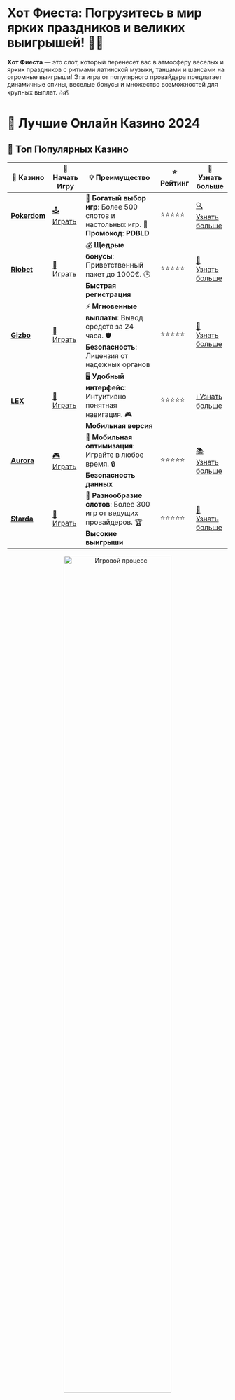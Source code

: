 # **Хот Фиеста**: Погрузитесь в мир ярких праздников и великих выигрышей! 🎉💃

**Хот Фиеста** — это слот, который перенесет вас в атмосферу веселых и ярких праздников с ритмами латинской музыки, танцами и шансами на огромные выигрыши! Эта игра от популярного провайдера предлагает динамичные спины, веселые бонусы и множество возможностей для крупных выплат. 🎶💰

# 🎰 Лучшие Онлайн Казино 2024

## 🌟 Топ Популярных Казино

| 🎲 **Казино** | 🔗 **Начать Игру** | 💡 **Преимущество** | ⭐ **Рейтинг** | 🔗 **Узнать больше** |
|--------------|---------------------|---------------------|----------------|----------------------|
| [**Pokerdom**](https://brandplay.link/4k77v2yx) | [🕹️ Играть](https://brandplay.link/4k77v2yx) | 🎉 **Богатый выбор игр**: Более 500 слотов и настольных игр. 🎁 **Промокод**: **PDBLD** | ⭐⭐⭐⭐⭐ | [🔍 Узнать больше](https://brandplay.link/4k77v2yx) |
| [**Riobet**](https://brandplay.link/7xBLTPyj) | [🎰 Играть](https://brandplay.link/7xBLTPyj) | 💰 **Щедрые бонусы**: Приветственный пакет до 1000€. 🕒 **Быстрая регистрация** | ⭐⭐⭐⭐⭐ | [📖 Узнать больше](https://brandplay.link/7xBLTPyj) |
| [**Gizbo**](https://brandplay.link/bprXw4YV) | [🎲 Играть](https://brandplay.link/bprXw4YV) | ⚡ **Мгновенные выплаты**: Вывод средств за 24 часа. 🛡️ **Безопасность**: Лицензия от надежных органов | ⭐⭐⭐⭐⭐ | [📝 Узнать больше](https://brandplay.link/bprXw4YV) |
| [**LEX**](https://brandplay.link/zW4hdDFV) | [🤑 Играть](https://brandplay.link/zW4hdDFV) | 🖥️ **Удобный интерфейс**: Интуитивно понятная навигация. 🎮 **Мобильная версия** | ⭐⭐⭐⭐⭐ | [ℹ️ Узнать больше](https://brandplay.link/zW4hdDFV) |
| [**Aurora**](https://10trafic-stat2.com/click/668546556bcc6313411604bd/6766/13032/subaccount) | [🎮 Играть](https://10trafic-stat2.com/click/668546556bcc6313411604bd/6766/13032/subaccount) | 📱 **Мобильная оптимизация**: Играйте в любое время. 🔒 **Безопасность данных** | ⭐⭐⭐⭐⭐ | [📚 Узнать больше](https://10trafic-stat2.com/click/668546556bcc6313411604bd/6766/13032/subaccount) |
| [**Starda**](https://brandplay.link/fB7xwRFL) | [🎯 Играть](https://brandplay.link/fB7xwRFL) | 🎰 **Разнообразие слотов**: Более 300 игр от ведущих провайдеров. 🏆 **Высокие выигрыши** | ⭐⭐⭐⭐⭐ | [🔎 Узнать больше](https://brandplay.link/fB7xwRFL) |

<div align="center">
    <img src="https://i.pinimg.com/originals/87/9e/b9/879eb9354dd0699582408b68f2e253b2.gif" alt="Игровой процесс" width="70%">
</div>

## 💎 Лучшие Бонусы и Акции

| 🎲 **Казино** | 🔗 **Начать Игру** | 💡 **Преимущество** | ⭐ **Рейтинг** | 🔗 **Узнать больше** |
|--------------|---------------------|---------------------|----------------|----------------------|
| [**Kometa**](https://brandplay.link/8ZymQJV8) | [🎰 Играть](https://brandplay.link/8ZymQJV8) | 🎁 **Эксклюзивные бонусы**: Регулярные акции и промо. 🔄 **Программы лояльности** | ⭐⭐⭐⭐☆ | [🔍 Узнать больше](https://brandplay.link/8ZymQJV8) |
| [**R7**](https://brandplay.link/bMd3Yjsw) | [🕹️ Играть](https://brandplay.link/bMd3Yjsw) | 🕒 **Круглосуточная поддержка**: Всегда на связи. 💸 **Высокие лимиты** | ⭐⭐⭐⭐☆ | [📖 Узнать больше](https://brandplay.link/bMd3Yjsw) |
| [**7K**](https://brandplay.link/BvQyFShp) | [🎲 Играть](https://brandplay.link/BvQyFShp) | 🌟 **Эксклюзивные бонусы**: Только для VIP игроков. 🎉 **Сезонные акции** | ⭐⭐⭐⭐☆ | [📝 Узнать больше](https://brandplay.link/BvQyFShp) |
| [**Kent**](https://brandplay.link/Fv2WP3js) | [🤑 Играть](https://brandplay.link/Fv2WP3js) | 📈 **Высокий RTP**: Более 98%. 💼 **Профессиональная поддержка** | ⭐⭐⭐⭐☆ | [ℹ️ Узнать больше](https://brandplay.link/Fv2WP3js) |
| [**1Xslots**](https://brandplay.link/hSB1khtr) | [🎮 Играть](https://brandplay.link/hSB1khtr) | 🎉 **Множество акций**: Еженедельные бонусы и турниры. 🛡️ **Безопасность** | ⭐⭐⭐⭐☆ | [📚 Узнать больше](https://brandplay.link/hSB1khtr) |
| [**Gama**](https://brandplay.link/j6NMKsDz) | [🎯 Играть](https://brandplay.link/j6NMKsDz) | 🔍 **Интуитивный интерфейс**: Легкость использования. 🏅 **Престижные турниры** | ⭐⭐⭐⭐☆ | [🔎 Узнать больше](https://brandplay.link/j6NMKsDz) |

<div align="center">
    <img src="https://i.pinimg.com/originals/87/9e/b9/879eb9354dd0699582408b68f2e253b2.gif" alt="Игровой процесс" width="70%">
</div>

## 🚀 Быстрые Выигрыши и Поддержка

| 🎲 **Казино** | 🔗 **Начать Игру** | 💡 **Преимущество** | ⭐ **Рейтинг** | 🔗 **Узнать больше** |
|--------------|---------------------|---------------------|----------------|----------------------|
| [**Onion**](https://brandplay.link/zBGRVpQ9) | [🎰 Играть](https://brandplay.link/zBGRVpQ9) | 🤑 **Низкие ставки**: Идеально для начинающих. 🔄 **Быстрые выводы** | ⭐⭐⭐⭐☆ | [🔍 Узнать больше](https://brandplay.link/zBGRVpQ9) |
| [**Чемпион**](https://temon-gter.cfd/go/lRq?p80412p304504pcc44t17455) | [🕹️ Играть](https://temon-gter.cfd/go/lRq?p80412p304504pcc44t17455) | 🏅 **Лояльная программа**: Награды за активность. 🎁 **Ежемесячные бонусы** | ⭐⭐⭐⭐☆ | [📖 Узнать больше](https://temon-gter.cfd/go/lRq?p80412p304504pcc44t17455) |
| [**Vavada**](https://vavadapartner.pro/?promo=ea5c9275-6854-4505-94fc-95ab18221945-linkb2) | [🎲 Играть](https://vavadapartner.pro/?promo=ea5c9275-6854-4505-94fc-95ab18221945-linkb2) | 🚀 **Быстрая регистрация**: Начните играть мгновенно. 🔐 **Безопасные транзакции** | ⭐⭐⭐⭐☆ | [📝 Узнать больше](https://vavadapartner.pro/?promo=ea5c9275-6854-4505-94fc-95ab18221945-linkb2) |
| [**Friends**](https://gofriends.kim/linkb2) | [🤑 Играть](https://gofriends.kim/linkb2) | 🤝 **Социальные игры**: Играйте с друзьями. 🌐 **Мультиплатформенность** | ⭐⭐⭐⭐☆ | [ℹ️ Узнать больше](https://gofriends.kim/linkb2) |
| [**1WIN**](https://brandplay.link/smXVpBbG) | [🎮 Играть](https://brandplay.link/smXVpBbG) | 🏆 **Спортивные ставки**: Широкий выбор видов спорта. 💵 **Высокие коэффициенты** | ⭐⭐⭐⭐☆ | [📚 Узнать больше](https://brandplay.link/smXVpBbG) |
| [**Drip**](https://drp-ircp01.com/c07e6a3db) | [🎯 Играть](https://drp-ircp01.com/c07e6a3db) | 🌐 **Инновационные игры**: Новейшие игровые технологии. 🛡️ **Высокая безопасность** | ⭐⭐⭐⭐☆ | [🔎 Узнать больше](https://drp-ircp01.com/c07e6a3db) |
| [**JoyCasino**](https://rpc30.call2me.pro/?/ru/registration?apkpop=0&partner=p24970p3291217pc98f) | [🎰 Играть](https://rpc30.call2me.pro/?/ru/registration?apkpop=0&partner=p24970p3291217pc98f) | 🎁 **Приятные бонусы**: Ежедневные акции и подарки. 🕹️ **Разнообразие игр** | ⭐⭐⭐⭐☆ | [🔍 Узнать больше](https://rpc30.call2me.pro/?/ru/registration?apkpop=0&partner=p24970p3291217pc98f) |

<div align="center">
    <img src="https://i.pinimg.com/originals/87/9e/b9/879eb9354dd0699582408b68f2e253b2.gif" alt="Игровой процесс" width="70%">
</div>
---

✨ **Выбирайте лучшее казино для себя и наслаждайтесь игрой! Удачи!** ✨
![Хот Фиеста](https://i.pinimg.com/originals/a9/29/6e/a9296ea1cf6a7c20a985e593451f0323.png)

В **Хот Фиеста** вас ждут не только веселые танцы, но и множители, бесплатные спины и другие бонусы, которые сделают вашу игру еще более увлекательной и прибыльной. Готовы присоединиться к празднику? 🎉

### Преимущества игры в **Хот Фиеста** 🎊🎰

1. **Яркая тематика**  
   Слот наполнен атмосферой ярких фиест, где каждая деталь — от танцоров до символов — способствует созданию праздничного настроения.

2. **Множество бонусных функций**  
   В игре есть бесплатные спины, множители и бонусы, которые могут значительно увеличить ваши шансы на крупный выигрыш.

3. **Простота и доступность**  
   Несмотря на большое количество бонусных функций, игра довольно проста в освоении и не требует специальных навыков для начала.

4. **Праздничная атмосфера**  
   Погрузитесь в атмосферу настоящего латинского карнавала с весельем, музыкой и танцами. Всё это делает игру не только прибыльной, но и невероятно увлекательной!

### Как играть в **Хот Фиеста**?

1. **Выберите казино с этим слотом**  
   Для начала найдите онлайн-казино, которое предлагает **Хот Фиеста**. Большинство популярных платформ предлагают игры от этого провайдера.

2. **Регистрация и пополнение счета**  
   Зарегистрируйтесь в казино и пополните свой счет, чтобы начать играть на реальные деньги. Если вы хотите поиграть без рисков, используйте демо-режим.

3. **Настройте ставку и запускайте барабаны**  
   Выберите размер ставки и нажмите кнопку запуска. В **Хот Фиеста** есть множество уровней ставок, что позволяет настроить игру в зависимости от вашего бюджета.

4. **Используйте бонусные функции**  
   Во время игры могут активироваться бесплатные спины и множители. Эти бонусы помогут вам увеличить шансы на выигрыш.

### Преимущества **Хот Фиеста** для игроков 🎉💸

1. **Великолепная графика и анимация**  
   Каждый элемент игры выполнен с яркими цветами и динамичными анимациями, создавая атмосферу настоящего праздника.

2. **Праздничные бонусы**  
   Во время игры могут активироваться множители, фриспины и другие бонусы, которые увеличивают шансы на крупные выигрыши.

3. **Высокий потенциал выигрыша**  
   **Хот Фиеста** предлагает отличные выплаты, особенно если вам удастся собрать выигрышные комбинации с активированными бонусами.

4. **Подходит для игроков всех уровней**  
   Игра проста и доступна как для новичков, так и для опытных игроков. Каждый найдет для себя подходящий уровень ставок и стратегии.

### Почему стоит выбрать **Хот Фиеста**?

- **Великолепная атмосфера праздника**: Яркие танцы, ритм латинской музыки и веселье в каждом спине.
- **Множество бонусных возможностей**: Бесплатные спины, множители и другие бонусы делают игру увлекательной и прибыльной.
- **Доступность для новичков и опытных игроков**: Простота освоения игры и наличие различных уровней ставок подходят для всех типов игроков.
- **Высокие шансы на крупный выигрыш**: Множество способов получения выигрышных комбинаций и активных бонусов.

### Где найти **Хот Фиеста**?

Вы можете найти **Хот Фиеста** в онлайн-казино, которые предлагают игры от провайдера Pragmatic Play. Просто выберите подходящее казино и начните наслаждаться игрой.

### Заключение

**Хот Фиеста** — это слот, который подарит вам не только яркие эмоции и атмосферу праздника, но и шансы на большие выигрыши! 🎉💎

Не упустите возможность поучаствовать в яркой фиесте и испытать удачу в мире крупных выплат и веселья! 🕺💰
